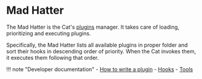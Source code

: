 # Mad Hatter

The Mad Hatter is the Cat's [plugins](../plugins.md) manager.
It takes care of loading, prioritizing and executing plugins.

Specifically, the Mad Hatter lists all available plugins in proper folder and sort their hooks in descending order of priority. 
When the Cat invokes them, it executes them following that order.

!!! note "Developer documentation"
    - [How to write a plugin](../../technical/plugins/plugins.md)
    - [Hooks](../../technical/plugins/hooks.md)
    - [Tools](../../technical/plugins/tools.md)
